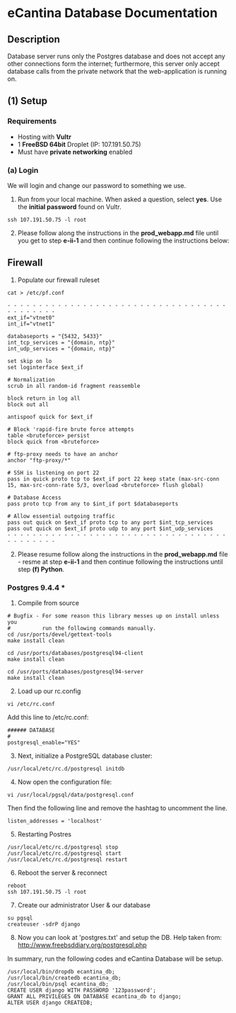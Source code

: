 # eCantina Database Documentation
## Description
Database server runs only the Postgres database and does not accept any other connections form the internet; furthermore, this server only accept database calls from the private network that the web-application is running on.


## (1) Setup
### Requirements
* Hosting with **Vultr**
* 1 **FreeBSD 64bit** Droplet (IP: 107.191.50.75)
* Must have **private networking** enabled


### (a) Login 
We will login and change our password to something we use.

1. Run from your local machine. When asked a question, select **yes**. Use the **initial password** found on Vultr.
```
ssh 107.191.50.75 -l root
```

2. Please follow along the instructions in the **prod_webapp.md** file until you get to step **e-ii-1** and then continue following the instructions below:


## Firewall
1. Populate our firewall ruleset
  ```
  cat > /etc/pf.conf
  
  - - - - - - - - - - - - - - - - - - - - - - - - - - - - - - - - - - - - - - - - - - - 
  ext_if="vtnet0"
  int_if="vtnet1"

  databaseports = "{5432, 5433}"
  int_tcp_services = "{domain, ntp}"
  int_udp_services = "{domain, ntp}"

  set skip on lo
  set loginterface $ext_if

  # Normalization
  scrub in all random-id fragment reassemble

  block return in log all
  block out all

  antispoof quick for $ext_if

  # Block 'rapid-fire brute force attempts
  table <bruteforce> persist
  block quick from <bruteforce>

  # ftp-proxy needs to have an anchor
  anchor "ftp-proxy/*"

  # SSH is listening on port 22
  pass in quick proto tcp to $ext_if port 22 keep state (max-src-conn 15, max-src-conn-rate 5/3, overload <bruteforce> flush global)

  # Database Access
  pass proto tcp from any to $int_if port $databaseports

  # Allow essential outgoing traffic
  pass out quick on $ext_if proto tcp to any port $int_tcp_services
  pass out quick on $ext_if proto udp to any port $int_udp_services
  - - - - - - - - - - - - - - - - - - - - - - - - - - - - - - - - - - - - - - - - - - - 
  ```


2. Please resume follow along the instructions in the **prod_webapp.md** file - resme at step **e-ii-1** and then continue following the instructions until step **(f) Python**.



### Postgres 9.4.4   *
1. Compile from source
  ```
  # Bugfix - For some reason this library messes up on install unless you 
  #          run the following commands manually.
  cd /usr/ports/devel/gettext-tools
  make install clean

  cd /usr/ports/databases/postgresql94-client
  make install clean

  cd /usr/ports/databases/postgresql94-server
  make install clean
  ```

2. Load up our rc.config
  ```
  vi /etc/rc.conf
  ```

  Add this line to /etc/rc.conf:
  ```
  ###### DATABASE
  #
  postgresql_enable="YES"
  ```

3. Next, initialize a PostgreSQL database cluster:
  ```
  /usr/local/etc/rc.d/postgresql initdb
  ```

4. Now open the configuration file:
  ```
  vi /usr/local/pgsql/data/postgresql.conf
  ```

Then find the following line and remove the hashtag to uncomment the line.
  ```
  listen_addresses = 'localhost'
  ```

5. Restarting Postres
  ```
  /usr/local/etc/rc.d/postgresql stop
  /usr/local/etc/rc.d/postgresql start
  /usr/local/etc/rc.d/postgresql restart
  ```

6. Reboot the server & reconnect
  ```
  reboot
  ssh 107.191.50.75 -l root
  ```

7. Create our administrator User & our database
  ```
  su pgsql
  createuser -sdrP django
  ```

8. Now you can look at 'postgres.txt' and setup the DB. Help taken from:
http://www.freebsddiary.org/postgresql.php

In summary, run the following codes and eCantina Database will be setup.
  ```
  /usr/local/bin/dropdb ecantina_db;
  /usr/local/bin/createdb ecantina_db;
  /usr/local/bin/psql ecantina_db;
  CREATE USER django WITH PASSWORD '123password';
  GRANT ALL PRIVILEGES ON DATABASE ecantina_db to django;
  ALTER USER django CREATEDB;
  ```